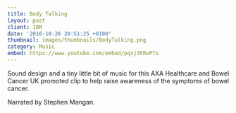 ```yaml
---
title: Body Talking
layout: post
client: IBM
date: '2016-10-26 20:51:25 +0100'
thumbnail: images/thumbnails/BodyTalking.png
category: Music
embed: https://www.youtube.com/embed/pqxj3FRwPTs
---
```


Sound design and a tiny little bit of music for this AXA Healthcare and Bowel Cancer UK promoted clip to help raise awareness of the symptoms of bowel cancer.

Narrated by Stephen Mangan.
